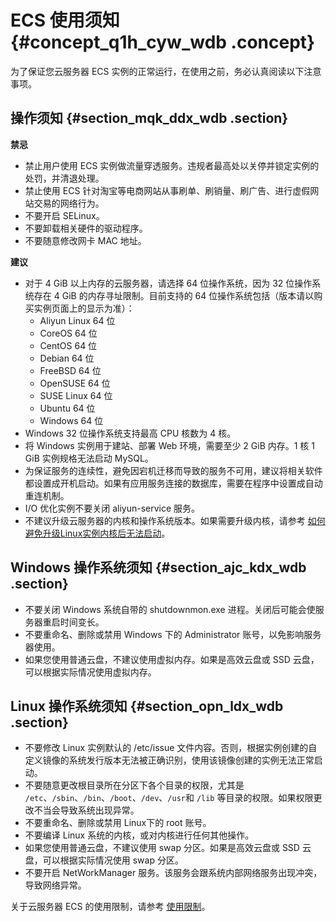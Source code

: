 # ECS 使用须知 {#concept_q1h_cyw_wdb .concept}

为了保证您云服务器 ECS 实例的正常运行，在使用之前，务必认真阅读以下注意事项。

## **操作须知** {#section_mqk_ddx_wdb .section}

**禁忌**

-   禁止用户使用 ECS 实例做流量穿透服务。违规者最高处以关停并锁定实例的处罚，并清退处理。
-   禁止使用 ECS 针对淘宝等电商网站从事刷单、刷销量、刷广告、进行虚假网站交易的网络行为。
-   不要开启 SELinux。
-   不要卸载相关硬件的驱动程序。
-   不要随意修改网卡 MAC 地址。

**建议**

-   对于 4 GiB 以上内存的云服务器，请选择 64 位操作系统，因为 32 位操作系统存在 4 GiB 的内存寻址限制。目前支持的 64 位操作系统包括（版本请以购买实例页面上的显示为准）：
    -   Aliyun Linux 64 位
    -   CoreOS 64 位
    -   CentOS 64 位
    -   Debian 64 位
    -   FreeBSD 64 位
    -   OpenSUSE 64 位
    -   SUSE Linux 64 位
    -   Ubuntu 64 位
    -   Windows 64 位
-   Windows 32 位操作系统支持最高 CPU 核数为 4 核。
-   将 Windows 实例用于建站、部署 Web 环境，需要至少 2 GiB 内存。1 核 1 GiB 实例规格无法启动 MySQL。
-   为保证服务的连续性，避免因宕机迁移而导致的服务不可用，建议将相关软件都设置成开机启动。如果有应用服务连接的数据库，需要在程序中设置成自动重连机制。
-   I/O 优化实例不要关闭 aliyun-service 服务。
-   不建议升级云服务器的内核和操作系统版本。如果需要升级内核，请参考 [如何避免升级Linux实例内核后无法启动](https://www.alibabacloud.com/help/faq-detail/59360.htm)。

## Windows 操作系统须知 {#section_ajc_kdx_wdb .section}

-   不要关闭 Windows 系统自带的 shutdownmon.exe 进程。关闭后可能会使服务器重启时间变长。
-   不要重命名、删除或禁用 Windows 下的 Administrator 账号，以免影响服务器使用。
-   如果您使用普通云盘，不建议使用虚拟内存。如果是高效云盘或 SSD 云盘，可以根据实际情况使用虚拟内存。

## Linux 操作系统须知 {#section_opn_ldx_wdb .section}

-   不要修改 Linux 实例默认的 /etc/issue 文件内容。否则，根据实例创建的自定义镜像的系统发行版本无法被正确识别，使用该镜像创建的实例无法正常启动。
-   不要随意更改根目录所在分区下各个目录的权限，尤其是 `/etc`、`/sbin`、`/bin`、`/boot`、`/dev`、`/usr`和 `/lib` 等目录的权限。如果权限更改不当会导致系统出现异常。
-   不要重命名、删除或禁用 Linux下的 root 账号。
-   不要编译 Linux 系统的内核，或对内核进行任何其他操作。
-   如果您使用普通云盘，不建议使用 swap 分区。如果是高效云盘或 SSD 云盘，可以根据实际情况使用 swap 分区。
-   不要开启 NetWorkManager 服务。该服务会跟系统内部网络服务出现冲突，导致网络异常。

关于云服务器 ECS 的使用限制，请参考 [使用限制](intl.zh-CN/用户指南/使用限制.md#)。

